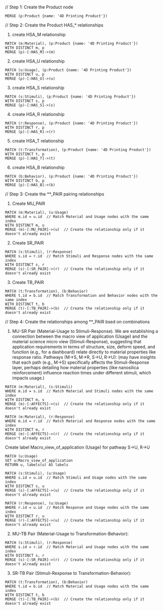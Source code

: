 // Step 1: Create the Product node
```
MERGE (p:Product {name: '4D Printing Product'})
```
// Step 2: Create the Product HAS_* relationships
1. create HSA_M relationship
```
MATCH (m:Material), (p:Product {name: '4D Printing Product'})
WITH DISTINCT m, p
MERGE (p)-[:HAS_M]->(m)
```

2. create HSA_U relationship
```
MATCH (u:Usage), (p:Product {name: '4D Printing Product'})
WITH DISTINCT u, p
MERGE (p)-[:HAS_U]->(u)
```

3. create HSA_S relationship
```
MATCH (s:Stimuli), (p:Product {name: '4D Printing Product'})
WITH DISTINCT s, p
MERGE (p)-[:HAS_S]->(s)
```

4. create HSA_R relationship
```
MATCH (r:Response), (p:Product {name: '4D Printing Product'})
WITH DISTINCT r, p
MERGE (p)-[:HAS_R]->(r)
```

5. create HSA_T relationship
```
MATCH (t:Transformation), (p:Product {name: '4D Printing Product'})
WITH DISTINCT t, p
MERGE (p)-[:HAS_T]->(t)
```

6. create HSA_B relationship
```
MATCH (b:Behavior), (p:Product {name: '4D Printing Product'})
WITH DISTINCT b, p
MERGE (p)-[:HAS_B]->(b)
```

// Step 3: Create the **_PAIR pairing relationships
1. Create MU_PAIR
```
MATCH (m:Material), (u:Usage)
WHERE m.id = u.id  // Match Material and Usage nodes with the same index
WITH DISTINCT m, u
MERGE (m)-[:MU_PAIR]->(u)  // Create the relationship only if it doesn't already exist
```
2. Create SR_PAIR
```
MATCH (s:Stimuli), (r:Response)
WHERE s.id = r.id  // Match Stimuli and Response nodes with the same index
WITH DISTINCT s, r
MERGE (s)-[:SR_PAIR]->(r)  // Create the relationship only if it doesn't already exist
```
3. Create TB_PAIR
```
MATCH (t:Transformation), (b:Behavior)
WHERE t.id = b.id  // Match Transformation and Behavior nodes with the same index
WITH DISTINCT t, b
MERGE (t)-[:TB_PAIR]->(b)  // Create the relationship only if it doesn't already exist
```
// Step 4: Create the relationships among **_PAIR bsed on combinations
1. MU-SR Pair (Material-Usage to Stimuli-Response).
We are establishing a connection between the macro view of application (Usage) and the material science micro view (Stimuli-Response), suggesting that application requirements in terms of structure, size, deform speed, and function (e.g., for a dashboard) relate directly to material properties like response ratio.
Pathways (M->S, M->R, S->U, R->U): (may have insights that each path (e.g., M->S) specifically affects the Stimuli-Response layer, perhaps detailing how material properties (like nanosilica reinforcement) influence reaction times under different stimuli, which impacts usage.)
```
MATCH (m:Material), (s:Stimuli)
WHERE m.id = s.id  // Match Material and Stimuli nodes with the same index
WITH DISTINCT m, s
MERGE (m)-[:AFFECTS]->(s)  // Create the relationship only if it doesn't already exist
```
```
MATCH (m:Material), (r:Response)
WHERE m.id = r.id  // Match Material and Response nodes with the same index
WITH DISTINCT m, r
MERGE (m)-[:AFFECTS]->(r)  // Create the relationship only if it doesn't already exist
```
Create label Macro_view_of_application (Usage) for pathway S->U, R->U
```
MATCH (u:Usage)
SET u:Macro_view_of_application
RETURN u, labels(u) AS labels
```
```
MATCH (s:Stimuli), (u:Usage)
WHERE s.id = u.id  // Match Stimuli and Usage nodes with the same index
WITH DISTINCT s, u
MERGE (s)-[:AFFECTS]->(u)  // Create the relationship only if it doesn't already exist
```
```
MATCH (r:Response), (u:Usage)
WHERE r.id = u.id  // Match Response and Usage nodes with the same index
WITH DISTINCT r, u
MERGE (r)-[:AFFECTS]->(u)  // Create the relationship only if it doesn't already exist
```
2. MU-TB Pair (Material-Usage to Transformation-Behavior):
```
MATCH (s:Stimuli), (r:Response)
WHERE s.id = r.id  // Match Material and Usage nodes with the same index
WITH DISTINCT s, r
MERGE (s)-[:SR_PAIR]->(r)  // Create the relationship only if it doesn't already exist
```
3. SR-TB Pair (Stimuli-Response to Transformation-Behavior):
```
MATCH (t:Transformation), (b:Behavior)
WHERE t.id = b.id  // Match Material and Usage nodes with the same index
WITH DISTINCT t, b
MERGE (t)-[:TB_PAIR]->(b)  // Create the relationship only if it doesn't already exist
```

